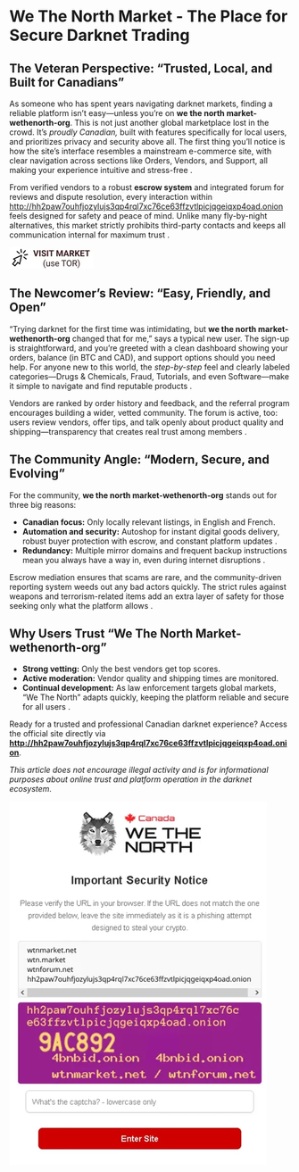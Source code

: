 # We The North Market - The Place for Secure Darknet Trading

## The Veteran Perspective: “Trusted, Local, and Built for Canadians”
As someone who has spent years navigating darknet markets, finding a reliable platform isn’t easy—unless you’re on **we the north market-wethenorth-org**. This is not just another global marketplace lost in the crowd. It’s *proudly Canadian,* built with features specifically for local users, and prioritizes privacy and security above all. The first thing you’ll notice is how the site’s interface resembles a mainstream e-commerce site, with clear navigation across sections like Orders, Vendors, and Support, all making your experience intuitive and stress-free .

From verified vendors to a robust **escrow system** and integrated forum for reviews and dispute resolution, every interaction within http://hh2paw7ouhfjozylujs3qp4rql7xc76ce63ffzvtlpicjqgeiqxp4oad.onion feels designed for safety and peace of mind. Unlike many fly-by-night alternatives, this market strictly prohibits third-party contacts and keeps all communication internal for maximum trust .


[![img](/image/alpha.webp)](http://hh2paw7ouhfjozylujs3qp4rql7xc76ce63ffzvtlpicjqgeiqxp4oad.onion)


## The Newcomer’s Review: “Easy, Friendly, and Open”
“Trying darknet for the first time was intimidating, but **we the north market-wethenorth-org** changed that for me,” says a typical new user. The sign-up is straightforward, and you’re greeted with a clean dashboard showing your orders, balance (in BTC and CAD), and support options should you need help. For anyone new to this world, the *step-by-step* feel and clearly labeled categories—Drugs & Chemicals, Fraud, Tutorials, and even Software—make it simple to navigate and find reputable products .

Vendors are ranked by order history and feedback, and the referral program encourages building a wider, vetted community. The forum is active, too: users review vendors, offer tips, and talk openly about product quality and shipping—transparency that creates real trust among members .

## The Community Angle: “Modern, Secure, and Evolving”
For the community, **we the north market-wethenorth-org** stands out for three big reasons:
- **Canadian focus:** Only locally relevant listings, in English and French.
- **Automation and security:** Autoshop for instant digital goods delivery, robust buyer protection with escrow, and constant platform updates .
- **Redundancy:** Multiple mirror domains and frequent backup instructions mean you always have a way in, even during internet disruptions .

Escrow mediation ensures that scams are rare, and the community-driven reporting system weeds out any bad actors quickly. The strict rules against weapons and terrorism-related items add an extra layer of safety for those seeking only what the platform allows .

## Why Users Trust “We The North Market-wethenorth-org”
- **Strong vetting:** Only the best vendors get top scores.
- **Active moderation:** Vendor quality and shipping times are monitored.
- **Continual development:** As law enforcement targets global markets, “We The North” adapts quickly, keeping the platform reliable and secure for all users .

Ready for a trusted and professional Canadian darknet experience? Access the official site directly via **http://hh2paw7ouhfjozylujs3qp4rql7xc76ce63ffzvtlpicjqgeiqxp4oad.onion**.

*This article does not encourage illegal activity and is for informational purposes about online trust and platform operation in the darknet ecosystem.* 


[![img](/image/tall.webp)](http://hh2paw7ouhfjozylujs3qp4rql7xc76ce63ffzvtlpicjqgeiqxp4oad.onion)
